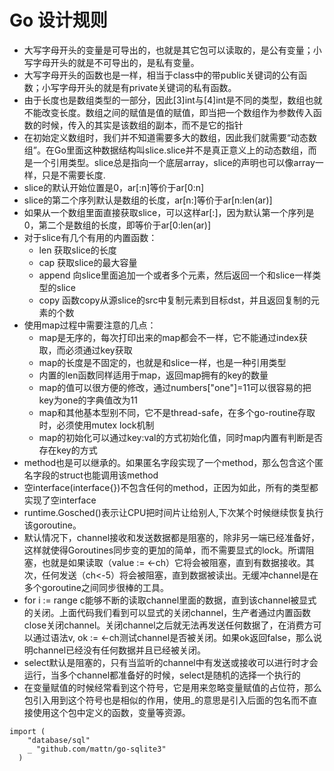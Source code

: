 # Go 设计规则
- 大写字母开头的变量是可导出的，也就是其它包可以读取的，是公有变量；小写字母开头的就是不可导出的，是私有变量。
- 大写字母开头的函数也是一样，相当于class中的带public关键词的公有函数；小写字母开头的就是有private关键词的私有函数。
- 由于长度也是数组类型的一部分，因此[3]int与[4]int是不同的类型，数组也就不能改变长度。数组之间的赋值是值的赋值，即当把一个数组作为参数传入函数的时候，传入的其实是该数组的副本，而不是它的指针
- 在初始定义数组时，我们并不知道需要多大的数组，因此我们就需要“动态数组”。在Go里面这种数据结构叫slice.slice并不是真正意义上的动态数组，而是一个引用类型。slice总是指向一个底层array，slice的声明也可以像array一样，只是不需要长度.
- slice的默认开始位置是0，ar[:n]等价于ar[0:n]
- slice的第二个序列默认是数组的长度，ar[n:]等价于ar[n:len(ar)]
- 如果从一个数组里面直接获取slice，可以这样ar[:]，因为默认第一个序列是0，第二个是数组的长度，即等价于ar[0:len(ar)]
- 对于slice有几个有用的内置函数：
    - len 获取slice的长度
    - cap 获取slice的最大容量
    - append 向slice里面追加一个或者多个元素，然后返回一个和slice一样类型的slice
    - copy 函数copy从源slice的src中复制元素到目标dst，并且返回复制的元素的个数
- 使用map过程中需要注意的几点：
    - map是无序的，每次打印出来的map都会不一样，它不能通过index获取，而必须通过key获取
    - map的长度是不固定的，也就是和slice一样，也是一种引用类型
    - 内置的len函数同样适用于map，返回map拥有的key的数量
    - map的值可以很方便的修改，通过numbers["one"]=11可以很容易的把key为one的字典值改为11
    - map和其他基本型别不同，它不是thread-safe，在多个go-routine存取时，必须使用mutex lock机制
    - map的初始化可以通过key:val的方式初始化值，同时map内置有判断是否存在key的方式
- method也是可以继承的。如果匿名字段实现了一个method，那么包含这个匿名字段的struct也能调用该method
- 空interface(interface{})不包含任何的method，正因为如此，所有的类型都实现了空interface
- runtime.Gosched()表示让CPU把时间片让给别人,下次某个时候继续恢复执行该goroutine。
- 默认情况下，channel接收和发送数据都是阻塞的，除非另一端已经准备好，这样就使得Goroutines同步变的更加的简单，而不需要显式的lock。所谓阻塞，也就是如果读取（value := <-ch）它将会被阻塞，直到有数据接收。其次，任何发送（ch<-5）将会被阻塞，直到数据被读出。无缓冲channel是在多个goroutine之间同步很棒的工具。
- for i := range c能够不断的读取channel里面的数据，直到该channel被显式的关闭。上面代码我们看到可以显式的关闭channel，生产者通过内置函数close关闭channel。关闭channel之后就无法再发送任何数据了，在消费方可以通过语法v, ok := <-ch测试channel是否被关闭。如果ok返回false，那么说明channel已经没有任何数据并且已经被关闭。
- select默认是阻塞的，只有当监听的channel中有发送或接收可以进行时才会运行，当多个channel都准备好的时候，select是随机的选择一个执行的
- 在变量赋值的时候经常看到这个符号，它是用来忽略变量赋值的占位符，那么包引入用到这个符号也是相似的作用，使用_的意思是引入后面的包名而不直接使用这个包中定义的函数，变量等资源。
```
import (
    "database/sql"
    _ "github.com/mattn/go-sqlite3"
  )
```
``````